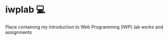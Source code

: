 # iwplab :computer:


Place containing my Introduction to Web Programming (IWP) lab works and assignments
